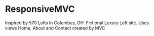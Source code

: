 # ResponsiveMVC
Inspired by 570 Lofts in Columbus, OH. 
Fictional Luxury Loft site. Uses views Home, About and Contact created by MVC

